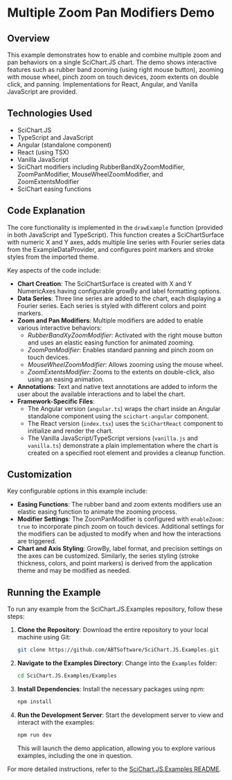 # Multiple Zoom Pan Modifiers Demo

## Overview

This example demonstrates how to enable and combine multiple zoom and pan behaviors on a single SciChart.JS chart. The demo shows interactive features such as rubber band zooming (using right mouse button), zooming with mouse wheel, pinch zoom on touch devices, zoom extents on double click, and panning. Implementations for React, Angular, and Vanilla JavaScript are provided.

## Technologies Used

-   SciChart.JS
-   TypeScript and JavaScript
-   Angular (standalone component)
-   React (using TSX)
-   Vanilla JavaScript
-   SciChart modifiers including RubberBandXyZoomModifier, ZoomPanModifier, MouseWheelZoomModifier, and ZoomExtentsModifier
-   SciChart easing functions

## Code Explanation

The core functionality is implemented in the `drawExample` function (provided in both JavaScript and TypeScript). This function creates a SciChartSurface with numeric X and Y axes, adds multiple line series with Fourier series data from the ExampleDataProvider, and configures point markers and stroke styles from the imported theme.

Key aspects of the code include:

-   **Chart Creation**: The SciChartSurface is created with X and Y NumericAxes having configurable growBy and label formatting options.
-   **Data Series**: Three line series are added to the chart, each displaying a Fourier series. Each series is styled with different colors and point markers.
-   **Zoom and Pan Modifiers**: Multiple modifiers are added to enable various interactive behaviors:
    -   _RubberBandXyZoomModifier_: Activated with the right mouse button and uses an elastic easing function for animated zooming.
    -   _ZoomPanModifier_: Enables standard panning and pinch zoom on touch devices.
    -   _MouseWheelZoomModifier_: Allows zooming using the mouse wheel.
    -   _ZoomExtentsModifier_: Zooms to the extents on double-click, also using an easing animation.
-   **Annotations**: Text and native text annotations are added to inform the user about the available interactions and to label the chart.
-   **Framework-Specific Files**:
    -   The Angular version (`angular.ts`) wraps the chart inside an Angular standalone component using the `scichart-angular` component.
    -   The React version (`index.tsx`) uses the `SciChartReact` component to initialize and render the chart.
    -   The Vanilla JavaScript/TypeScript versions (`vanilla.js` and `vanilla.ts`) demonstrate a plain implementation where the chart is created on a specified root element and provides a cleanup function.

## Customization

Key configurable options in this example include:

-   **Easing Functions**: The rubber band and zoom extents modifiers use an elastic easing function to animate the zooming process.
-   **Modifier Settings**: The ZoomPanModifier is configured with `enableZoom: true` to incorporate pinch zoom on touch devices. Additional settings for the modifiers can be adjusted to modify when and how the interactions are triggered.
-   **Chart and Axis Styling**: GrowBy, label format, and precision settings on the axes can be customized. Similarly, the series styling (stroke thickness, colors, and point markers) is derived from the application theme and may be modified as needed.

## Running the Example

To run any example from the SciChart.JS.Examples repository, follow these steps:

1. **Clone the Repository**: Download the entire repository to your local machine using Git:

    ```bash
    git clone https://github.com/ABTSoftware/SciChart.JS.Examples.git
    ```

2. **Navigate to the Examples Directory**: Change into the `Examples` folder:

    ```bash
    cd SciChart.JS.Examples/Examples
    ```

3. **Install Dependencies**: Install the necessary packages using npm:

    ```bash
    npm install
    ```

4. **Run the Development Server**: Start the development server to view and interact with the examples:

    ```bash
    npm run dev
    ```

    This will launch the demo application, allowing you to explore various examples, including the one in question.

For more detailed instructions, refer to the [SciChart.JS.Examples README](https://github.com/ABTSoftware/SciChart.JS.Examples/blob/master/README.md).
